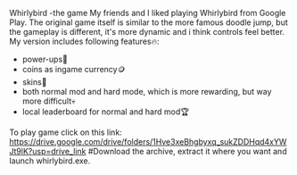 Whirlybird -the game
My friends and I liked playing Whirlybird from Google Play. The original game itself is similar to the more famous doodle jump, but the gameplay is different, it's more dynamic and i think controls feel better.
My version includes following features🔥:
 - power-ups💪
 - coins as ingame currency🪙
 - skins💅
 - both normal mod and hard mode, which is more rewarding, but way more difficult💀
 - local leaderboard for normal and hard mod🏆

To play game click on this link:
https://drive.google.com/drive/folders/1Hve3xeBhgbyxq_sukZDDHqd4xYWJt9lK?usp=drive_link
#Download the archive, extract it where you want and launch whirlybird.exe.
